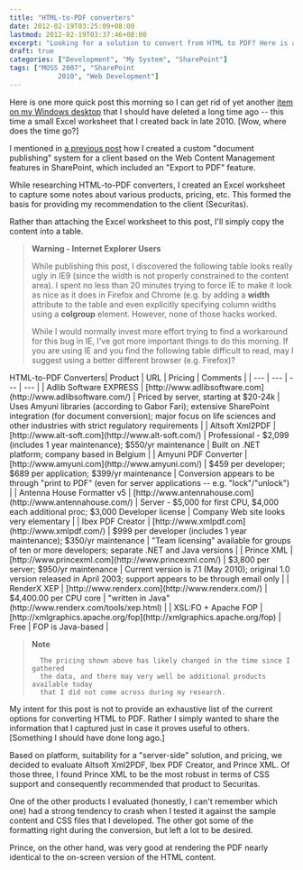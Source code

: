 ```yaml
---
title: "HTML-to-PDF converters"
date: 2012-02-19T03:25:09+08:00
lastmod: 2012-02-19T03:37:46+08:00
excerpt: "Looking for a solution to convert from HTML to PDF? Here is a list of the products I discovered during my research as well as the results of the head-to-head competition."
draft: true
categories: ["Development", "My System", "SharePoint"]
tags: ["MOSS 2007", "SharePoint 
			2010", "Web Development"]
---
```


Here is one more quick post this morning so I can get rid of yet another[item on my Windows desktop](/blog/jjameson/archive/2012/02/19/stop-putting-shortcuts-on-my-windows-desktop.aspx) that I should have deleted a long time ago -- this time a small Excel worksheet that I created back in late 2010. [Wow, where does the time go?]

I mentioned in[a previous post](/blog/jjameson/archive/2011/04/14/reusable-content-in-sharepoint-publishing-html-fields-part-3.aspx) how I created a custom "document publishing" system for a client based on the Web Content Management features in SharePoint, which included an "Export to PDF" feature.

While researching HTML-to-PDF converters, I created an Excel worksheet to capture some notes about various products, pricing, etc. This formed the basis for providing my recommendation to the client (Securitas).

Rather than attaching the Excel worksheet to this post, I'll simply copy the content into a table.


> **Warning - Internet Explorer Users**
> 
> 
> While publishing this post, I discovered the following table looks 
> 		really ugly in IE9 (since the width is not properly constrained to the 
> 		content area). I spent no less than 20 minutes trying to force IE to 
> 		make it look as nice as it does in Firefox and Chrome (e.g. by adding 
> 		a **width** attribute to the table and even explicitly 
> 		specifying column widths using a **colgroup** element. 
> 		However, none of those hacks worked.
> 
> While I would normally invest more effort trying to find a workaround 
> 		for this bug in IE, I've got more important things to do this morning. 
> 		If you are using IE and you find the following table difficult to read, 
> 		may I suggest using a better 
> 		different browser (e.g. Firefox)?



<caption>HTML-to-PDF Converters</caption>| Product | URL | Pricing | Comments |
| --- | --- | --- | --- |
| Adlib Software EXPRESS | [http://www.adlibsoftware.com](http://www.adlibsoftware.com/) | Priced by server, starting at $20-24k | Uses Amyuni libraries (according to Gabor Fari); extensive SharePoint 		integration (for document conversion); major focus on life sciences 		and other industries with strict regulatory requirements |
| Altsoft Xml2PDF | [http://www.alt-soft.com](http://www.alt-soft.com/) | Professional - $2,099 (includes 1 year maintenance); $550/yr maintenance | Built on .NET platform; company based in Belgium |
| Amyuni PDF Converter | [http://www.amyuni.com](http://www.amyuni.com/) | $459 per developer; $689 per application; $399/yr maintenance | Conversion appears to be through "print to PDF" (even for server 		applications -- e.g. "lock"/"unlock") |
| Antenna House Formatter v5 | [http://www.antennahouse.com](http://www.antennahouse.com/) | Server - $5,000 for first CPU, $4,000 each additional proc; $3,000 		Developer license | Company Web site looks very elementary |
| Ibex PDF Creator | [http://www.xmlpdf.com](http://www.xmlpdf.com/) | $999 per developer (includes 1 year maintenance); $350/yr maintenance | "Team licensing" available for groups of ten or more developers; 		separate .NET and Java versions |
| Prince XML | [http://www.princexml.com](http://www.princexml.com/) | $3,800 per server; $950/yr maintenance | Current version is 7.1 (May 2010); original 1.0 version released 		in April 2003; support appears to be through email only |
| RenderX XEP | [http://www.renderx.com](http://www.renderx.com/) | $4,400.00 per CPU core | "written in Java" (http://www.renderx.com/tools/xep.html) |
| XSL:FO + Apache FOP | [http://xmlgraphics.apache.org/fop](http://xmlgraphics.apache.org/fop) | Free | FOP is Java-based |



> **Note**
> 
> 
> 		The pricing shown above has likely changed in the time since I gathered 
> 		the data, and there may very well be additional products available today 
> 		that I did not come across during my research.


My intent for this post is not to provide an exhaustive list of the current options for converting HTML to PDF. Rather I simply wanted to share the information that I captured just in case it proves useful to others. [Something I should have done long ago.]

Based on platform, suitability for a "server-side" solution, and pricing, we decided to evaluate Altsoft Xml2PDF, Ibex PDF Creator, and Prince XML. Of those three, I found Prince XML to be the most robust in terms of CSS support and consequently recommended that product to Securitas.

One of the other products I evaluated (honestly, I can't remember which one) had a strong tendency to crash when I tested it against the sample content and CSS files that I developed. The other got some of the formatting right during the conversion, but left a lot to be desired.

Prince, on the other hand, was very good at rendering the PDF nearly identical to the on-screen version of the HTML content.

